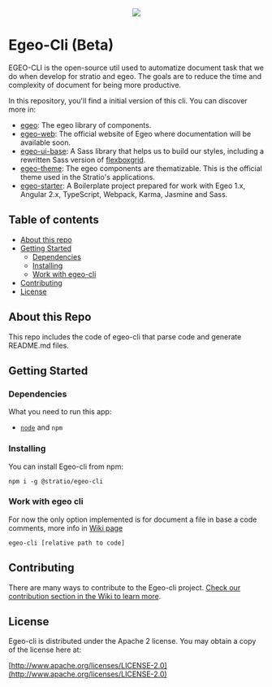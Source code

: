 <div align="center">
<img src="https://github.com/Stratio/egeo-web/blob/master/src/assets/images/egeo_logo_c.png">
</div>

# Egeo-Cli (Beta)

EGEO-CLI is the open-source util used to automatize document task that we do when develop for stratio and egeo. The goals are to reduce the time and complexity of document for being more productive.

In this repository, you'll find a initial version of this cli. You can discover more in:

* [egeo](https://github.com/Stratio/egeo): The egeo library of components.
* [egeo-web](https://github.com/Stratio/egeo-web): The official website of Egeo where documentation will be available soon.
* [egeo-ui-base](https://github.com/Stratio/egeo-ui-base): A Sass library that helps us to build our styles, including a rewritten Sass version of [flexboxgrid](http://flexboxgrid.com/).
* [egeo-theme](https://github.com/Stratio/egeo-theme): The egeo components are thematizable. This is the official theme used in the Stratio's applications.
* [egeo-starter](https://github.com/Stratio/egeo-starter): A Boilerplate project prepared for work with Egeo 1.x, Angular 2.x, TypeScript, Webpack, Karma, Jasmine and Sass.

## Table of contents

* [About this repo](#about-this-repo)
* [Getting Started](#getting-started)
   * [Dependencies](#dependencies)
   * [Installing](#installing)
   * [Work with egeo-cli](#work-with-egeo-cli)
* [Contributing](#contributing)
* [License](#license)

## About this Repo

This repo includes the code of egeo-cli that parse code and generate README.md files.

## Getting Started

### Dependencies

What you need to run this app:
* [`node`](https://nodejs.org/es/) and `npm`

### Installing

You can install Egeo-cli from npm:

```
npm i -g @stratio/egeo-cli
```

### Work with egeo cli

For now the only option implemented is for document a file in base a code comments, more info in [Wiki page](https://github.com/Stratio/egeo-cli/wiki/Document)

```
egeo-cli [relative path to code]
```

## Contributing

There are many ways to contribute to the Egeo-cli project. [Check our contribution section in the Wiki to learn more](https://github.com/Stratio/egeo-cli/wiki/How-to-contribute).

## License

Egeo-cli is distributed under the Apache 2 license. You may obtain a copy of the license here at:

[http://www.apache.org/licenses/LICENSE-2.0](http://www.apache.org/licenses/LICENSE-2.0)
